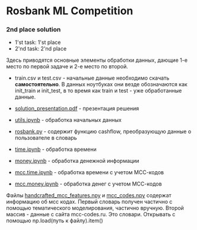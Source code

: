 # Rosbank ML Competition
### 2nd place solution
* 1'st task: 1'st place
* 2'nd task: 2'nd place

Здесь приводятся основные элементы обработки данных, дающие 1-е место по первой задаче и 2-е место по второй.

* train.csv и test.csv - начальные данные необходимо скачать **самостоятельно**. В данных ноутбуках они везде обозначаются как init_train и init_test, в то время как train и test - уже обработанные данные.

* [solution_presentation.pdf](https://github.com/KhrylchenkoKirill/rosbank//blob/master/solution_presentation.pdf) - презентация решения

* [utils.ipynb](https://github.com/KhrylchenkoKirill/rosbank//blob/master/utils.ipynb) - обработка начальных данных

* [rosbank.py](https://github.com/KhrylchenkoKirill/rosbank//blob/master/rosbank.py) - содержит функцию cashflow, преобразующую данные о пользователе в словарь

* [time.ipynb](https://github.com/KhrylchenkoKirill/rosbank//blob/master/time.ipynb) - обработка времени

* [money.ipynb](https://github.com/KhrylchenkoKirill/rosbank//blob/master/money.ipynb) - обработка денежной информации

* [mcc.time.ipynb](https://github.com/KhrylchenkoKirill/rosbank//blob/master/mcc.time.ipynb) - обработка времени с учетом МСС-кодов

* [mcc.money.ipynb](https://github.com/KhrylchenkoKirill/rosbank//blob/master/mcc.money.ipynb) - обработка денег с учетом МСС-кодов

Файлы [handcrafted_mcc_features.npy](https://github.com/KhrylchenkoKirill/rosbank//blob/master/handcrafted_mcc_features.npy) и [mcc_codes.npy](https://github.com/KhrylchenkoKirill/rosbank//blob/master/mcc_codes.npy) содержат информацию об мсс кодах. Первый словарь получен частично с помощью тематического моделирования, частично вручную. Второй массив - данные с сайта mcc-codes.ru. Это словари. Открывать с помощью np.load(путь к файлу).item()
